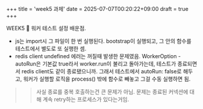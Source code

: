 +++
title = 'week5 과제'
date = 2025-07-07T00:20:22+09:00
draft = true
+++

WEEK5 🔴 워커 테스트 설정 배운점.
- js는 import시 그 파일이 한 번 실행된다. bootstrap이 실행되고,
그 안의 함수를 테스트에서 별도로 또 실행한 셈.
- redis client undefined 에러는 꺼질때 발생한 문제였음.
WorkerOption - autoRun은 기본값 true라서 worker.run이 불리고 돌아가는데,
테스트가 종료되면서 redis client도 같이 종료됐으니까.
그래서 테스트에서 autoRun: false로 해두고, 워커가 실행할 로직을 process() 밖에 함수로 빼놓고 그걸 수동 실행하면 됨.
>> 사실 종료를 중복 호출하는건 큰 문제가 아님.
문제는 종료된 커넥션에 대해 계속 retry하는 프로세스가 있다는거임.